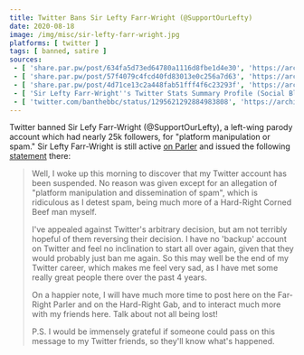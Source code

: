 ```yaml
---
title: Twitter Bans Sir Lefty Farr-Wright (@SupportOurLefty)
date: 2020-08-18
image: /img/misc/sir-lefty-farr-wright.jpg
platforms: [ twitter ]
tags: [ banned, satire ]
sources:
 - [ 'share.par.pw/post/634fa5d73ed64780a1116d8fbe1d4e30', 'https://archive.is/L5KCX' ]
 - [ 'share.par.pw/post/57f4079c4fcd40fd83013e0c256a7d63', 'https://archive.vn/nxzwV' ]
 - [ 'share.par.pw/post/4d71ce13c2a448fab51fff4f6c23293f', 'https://archive.is/DbuHk' ]
 - [ 'Sir Lefty Farr-Wright''s Twitter Stats Summary Profile (Social Blade Twitter Statistics)', 'https://socialblade.com/twitter/user/supportourlefty' ]
 - [ 'twitter.com/banthebbc/status/1295621292884983808', 'https://archive.is/FJM3N' ]
---
```


Twitter banned Sir Lefy Farr-Wright (@SupportOurLefty), a left-wing parody
account which had nearly 25k followers, for "platform manipulation or spam."
Sir Lefty Farr-Wright is still active [on
Parler](https://parler.com/profile/SupportOurLefty) and issued the following
[statement](https://archive.is/L5KCX) there:
> Well, I woke up this morning to discover that my Twitter account has been
> suspended. No reason was given except for an allegation of "platform
> manipulation and dissemination of spam", which is ridiculous as I detest
> spam, being much more of a Hard-Right Corned Beef man myself.
>
> I've appealed against Twitter's arbitrary decision, but am not terribly
> hopeful of them reversing their decision. I have no 'backup' account on
> Twitter and feel no inclination to start all over again, given that they
> would probably just ban me again. So this may well be the end of my Twitter
> career, which makes me feel very sad, as I have met some really great people
> there over the past 4 years.
>
> On a happier note, I will have much more time to post here on the Far-Right
> Parler and on the Hard-Right Gab, and to interact much more with my friends
> here. Talk about not all being lost!
>
> P.S. I would be immensely grateful if someone could pass on this message to
> my Twitter friends, so they'll know what's happened.
